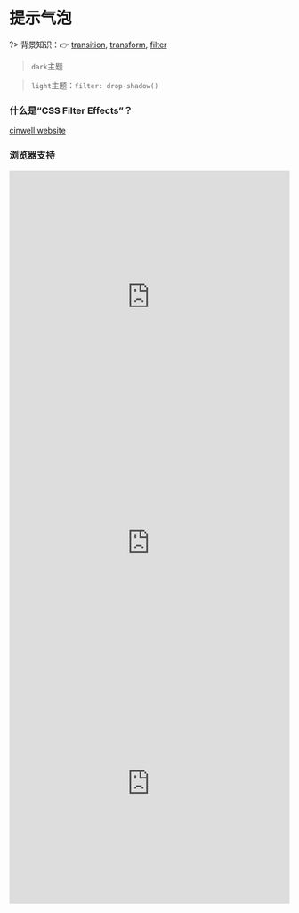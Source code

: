 
# 提示气泡

?> 背景知识：:point_right: [transition](https://developer.mozilla.org/zh-CN/docs/Web/CSS/transition), [transform](https://developer.mozilla.org/zh-CN/docs/Web/CSS/transform), [filter](https://developer.mozilla.org/zh-CN/docs/Web/CSS/filter)

> `dark`主题

<vuep template="#poptip-dark"></vuep>

<script v-pre type="text/x-template" id="poptip-dark">
<style>
  main {
    width: 100%;
    padding: 99px 69px;
    display: flex;
    flex-wrap: wrap;
  }
  .cell {
    width: calc(33.33333% - 8px); height: 52px;
    text-align: center;
    line-height: 52px;
    border-radius: 8px;
    background: #F7F5F1;
    cursor: pointer;
    position: relative;
    border-color: #b4a078;
  }
  .cell.empty {
    background: transparent;
    cursor: default;
    pointer-events: none;
  }
  .cell:not(:nth-of-type(3n)) {
    margin-right: 12px;
    margin-bottom: 12px;
  }
  .cell:hover {
    color: #b4a078;
    font-weight: 900;
  }
  .cell[class*=poptip--]::before, .cell[class*=poptip--]::after {
    visibility: hidden;
    opacity: 0;
    transform: translate3d(0,0,0);
    transition: all .3s ease .05s;
  }
  .cell[class*=poptip--]:hover::before, .cell[class*=poptip--]:hover::after {
    visibility: visible;
    opacity: 1;
  }
  .cell[class*=poptip--]::before {
    content: '';
    position: absolute;
    width: 0; height: 0;
    border: 6px solid transparent;
  }
  .cell[class*=poptip--]::after {
    content: attr(aria-controls);
    position: absolute;
    background: #b4a078;
    font-size: 12px;
    font-weight: normal;
    color: white;
    line-height: 12px;
    padding: 6px 12px;
    white-space: nowrap;
    border-radius: 2px;
    box-shadow: 0px 0px 3px #b4a078;
  }
  .cell[class*=poptip--top]::before {
    border-top-color: inherit;
  }
  .cell[class*=poptip--right]::before {
    border-right-color: inherit;
  }
  .cell[class*=poptip--bottom]::before {
    border-bottom-color: inherit;
  }
  .cell[class*=poptip--left]::before {
    border-left-color: inherit;
  }
  /* top && bottom */
  .cell[class*=poptip--top]::before, .cell[class*=poptip--bottom]::before {
    left: calc(50% - 6px);
  }
  .cell[class*=poptip--top]::after, .cell[class*=poptip--bottom]::after {
    left: 50%;
    transform: translateX(-50%);
  }
  .cell[class*=poptip--top]::before {
    top: 0px;
  }
  .cell[class*=poptip--top]:hover::before {
    transform: translateX(0%) translateY(-10px);
  }
  .cell[class*=poptip--top]::after {
    bottom: 100%;
    margin-bottom: -1px;
  }
  .cell[class*=poptip--top]:hover::after {
    transform: translateX(-50%) translateY(-10px);
  }
  .cell[class*=poptip--bottom]::before {
    bottom: 0;
  }
  .cell[class*=poptip--bottom]:hover::before {
    transform: translateX(0%) translateY(10px);
  }
  .cell[class*=poptip--bottom]::after {
    top: 100%;
    margin-top: -1px;
  }
  .cell[class*=poptip--bottom]:hover::after {
    transform: translateX(-50%) translateY(10px);
  }
  /* left && right */
  .cell[class*=poptip--right]::before, .cell[class*=poptip--left]::before {
    top: calc(50% - 6px);
  }
  .cell[class*=poptip--right]::after, .cell[class*=poptip--left]::after {
    top: 50%;
    transform: translateY(-50%);
  }
  .cell[class*=poptip--right]::before {
    right: 0;
  }
  .cell[class*=poptip--right]:hover::before {
    transform: translateX(10px) translateY(0%);
  }
  .cell[class*=poptip--right]::after {
    left: 100%;
    margin-left: -1px;
  }
  .cell[class*=poptip--right]:hover::after {
    transform: translateX(10px) translateY(-50%);;
  }
  .cell[class*=poptip--left]::before {
    left: 0;
  }
  .cell[class*=poptip--left]:hover::before {
    transform: translateX(-10px) translateY(0%);
  }
  .cell[class*=poptip--left]::after {
    right: 100%;
    margin-right: -1px;
  }
  .cell[class*=poptip--left]:hover::after {
    transform: translateX(-10px) translateY(-50%);;
  }
</style>
<template>
  <main>
    <div class="cell poptip--top-left" aria-controls="top-left">top-left</div>
    <div class="cell poptip--top" aria-controls="top">top</div>
    <div class="cell poptip--top-right" aria-controls="top-right">top-right</div>
    <div class="cell poptip--left" aria-controls="left">left</div>
    <div class="cell empty"></div>
    <div class="cell poptip--right" aria-controls="right">right</div>
    <div class="cell poptip--bottom-left" aria-controls="bottom-left">bottom-left</div>
    <div class="cell poptip--bottom" aria-controls="bottom">bottom</div>
    <div class="cell poptip--bottom-right" aria-controls="bottom-right">bottom-right</div>
  </main>
</template>
<script>  
</script>
</script>

> `light`主题：`filter: drop-shadow()`

<vuep template="#poptip-light"></vuep>

<script v-pre type="text/x-template" id="poptip-light">
<style>
  main {
    width: 100%;
    padding: 99px 69px;
    display: flex;
    flex-wrap: wrap;
  }
  .cell {
    width: calc(33.33333% - 8px); height: 52px;
    text-align: center;
    line-height: 52px;
    border-radius: 8px;
    background: #F7F5F1;
    cursor: pointer;
    position: relative;
    border-color: #F7F5F1;
  }
  .cell.empty {
    background: transparent;
    cursor: default;
    pointer-events: none;
  }
  .cell:not(:nth-of-type(3n)) {
    margin-right: 12px;
    margin-bottom: 12px;
  }
  .cell:hover {
    color: #b4a078;
    font-weight: 900;
  }
  .cell[class*=poptip--] {
    
  }
  .cell[class*=poptip--]::before, .cell[class*=poptip--]::after {
    visibility: hidden;
    opacity: 0;
    transform: translate3d(0,0,0);
    transition: all .3s ease .05s;

  }
  .cell[class*=poptip--]:hover::before, .cell[class*=poptip--]:hover::after {
    visibility: visible;
    opacity: 1;
  }
  .cell[class*=poptip--]::before {
    content: '';
    position: absolute;
    width: 0; height: 0;
    border: 6px solid transparent;
  }
  .cell[class*=poptip--]::after {
    content: attr(aria-controls);
    position: absolute;
    background: #F7F5F1;
    font-size: 12px;
    font-weight: normal;
    line-height: 12px;
    padding: 6px 12px;
    white-space: nowrap;
    border-radius: 2px;
    filter: drop-shadow(0px 0px 1px rgba(180,160,120,.9));
    z-index: -1;
  }
  .cell[class*=poptip--top]::before {
    border-top-color: inherit;
    filter: drop-shadow(0px 1px .5px rgba(180,160,120,.4));
  }
  .cell[class*=poptip--right]::before {
    border-right-color: inherit;
    filter: drop-shadow(-1px 0px .5px rgba(180,160,120,.4));
  }
  .cell[class*=poptip--bottom]::before {
    border-bottom-color: inherit;
    filter: drop-shadow(0px -1px .5px rgba(180,160,120,.4));
  }
  .cell[class*=poptip--left]::before {
    border-left-color: inherit;
    filter: drop-shadow(1px 0px .5px rgba(180,160,120,.4));
  }
  /* top && bottom */
  .cell[class*=poptip--top]::before, .cell[class*=poptip--bottom]::before {
    left: calc(50% - 6px);
  }
  .cell[class*=poptip--top]::after, .cell[class*=poptip--bottom]::after {
    left: 50%;
    transform: translateX(-50%);
  }
  .cell[class*=poptip--top]::before {
    top: 0px;
  }
  .cell[class*=poptip--top]:hover::before {
    transform: translateX(0%) translateY(-10px);
  }
  .cell[class*=poptip--top]::after {
    bottom: 100%;
    margin-bottom: -1px;
  }
  .cell[class*=poptip--top]:hover::after {
    transform: translateX(-50%) translateY(-10px);
  }
  .cell[class*=poptip--bottom]::before {
    bottom: 0;
  }
  .cell[class*=poptip--bottom]:hover::before {
    transform: translateX(0%) translateY(10px);
  }
  .cell[class*=poptip--bottom]::after {
    top: 100%;
    margin-top: -1px;
  }
  .cell[class*=poptip--bottom]:hover::after {
    transform: translateX(-50%) translateY(10px);
  }
  /* left && right */
  .cell[class*=poptip--right]::before, .cell[class*=poptip--left]::before {
    top: calc(50% - 6px);
  }
  .cell[class*=poptip--right]::after, .cell[class*=poptip--left]::after {
    top: 50%;
    transform: translateY(-50%);
  }
  .cell[class*=poptip--right]::before {
    right: 0;
  }
  .cell[class*=poptip--right]:hover::before {
    transform: translateX(10px) translateY(0%);
  }
  .cell[class*=poptip--right]::after {
    left: 100%;
    margin-left: -1px;
  }
  .cell[class*=poptip--right]:hover::after {
    transform: translateX(10px) translateY(-50%);;
  }
  .cell[class*=poptip--left]::before {
    left: 0;
  }
  .cell[class*=poptip--left]:hover::before {
    transform: translateX(-10px) translateY(0%);
  }
  .cell[class*=poptip--left]::after {
    right: 100%;
    margin-right: -1px;
  }
  .cell[class*=poptip--left]:hover::after {
    transform: translateX(-10px) translateY(-50%);;
  }
</style>
<template>
  <main>
    <div class="cell poptip--top-left" aria-controls="top-left">top-left</div>
    <div class="cell poptip--top" aria-controls="top">top</div>
    <div class="cell poptip--top-right" aria-controls="top-right">top-right</div>
    <div class="cell poptip--left" aria-controls="left">left</div>
    <div class="cell empty"></div>
    <div class="cell poptip--right" aria-controls="right">right</div>
    <div class="cell poptip--bottom-left" aria-controls="bottom-left">bottom-left</div>
    <div class="cell poptip--bottom" aria-controls="bottom">bottom</div>
    <div class="cell poptip--bottom-right" aria-controls="bottom-right">bottom-right</div>
  </main>
</template>
<script>  
</script>
</script>

### 什么是“CSS Filter Effects”？

[cinwell website](https://www.bestagencies.com/tools/filter-effects-css-generator/ ':include :type=iframe width=100% height=429px')

### 浏览器支持

<iframe src="https://caniuse.bitsofco.de/embed/index.html?feat=transforms3d&amp;periods=future_1,current,past_1,past_2,past_3&amp;accessible-colours=false" frameborder="0" width="100%" height="453px"></iframe>

<iframe src="https://caniuse.bitsofco.de/embed/index.html?feat=css-transitions&amp;periods=future_1,current,past_1,past_2,past_3&amp;accessible-colours=false" frameborder="0" width="100%" height="432px"></iframe>

<iframe src="https://caniuse.bitsofco.de/embed/index.html?feat=css-filters&amp;periods=future_1,current,past_1,past_2,past_3&amp;accessible-colours=false" frameborder="0" width="100%" height="432px"></iframe>
